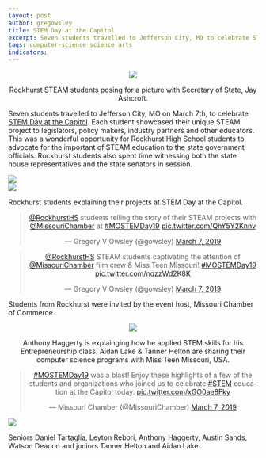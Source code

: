 ```yaml
---
layout: post
author: gregowsley
title: STEM Day at the Capitol
excerpt: Seven students travelled to Jefferson City, MO to celebrate STEM Day at the Capitol.
tags: computer-science science arts 
indicators: 
---
```



<center>     
<div class="flex-wrapper">
  <div class="x1"><img src="{{ site.baseurl }}/img/STEMDayAtCapitol4.jpg"></div>
</div>
<p class="caption">Rockhurst STEAM students posing for a picture with Secretary of State, Jay Ashcroft.</p>
</center>

Seven students travelled to Jefferson City, MO on March 7th, to celebrate [STEM Day at the Capitol](https://mochamber.com/stem-day/). Each student showcased their unique STEAM project to legislators, policy makers, industry partners and other educators. This was a wonderful opportunity for Rockhurst High School students to advocate for the important of STEAM education to the state government officials. Rockhurst students also spent time witnessing both the state house representatives and the state senators in session. 

<div class="flex-wrapper">
  <div class="x1"><img src="{{ site.baseurl }}/img/STEMDayAtCapitol2.jpg"></div>
  <div class="x1"><img src="{{ site.baseur1 }}/img/STEMDayAtCapitol3.jpg"></div>
</div>
<p class="caption">Rockhurst students explaining their projects at STEM Day at the Capitol.</p>

<center><blockquote class="twitter-tweet" data-lang="en"><p lang="en" dir="ltr"><a href="https://twitter.com/RockhurstHS?ref_src=twsrc%5Etfw">@RockhurstHS</a> students telling the story of their STEAM projects with <a href="https://twitter.com/MissouriChamber?ref_src=twsrc%5Etfw">@MissouriChamber</a> at <a href="https://twitter.com/hashtag/MOSTEMDay19?src=hash&amp;ref_src=twsrc%5Etfw">#MOSTEMDay19</a> <a href="https://t.co/QhY5Y2Knnv">pic.twitter.com/QhY5Y2Knnv</a></p>&mdash; Gregory V Owsley (@gowsley) <a href="https://twitter.com/gowsley/status/1103681555447324674?ref_src=twsrc%5Etfw">March 7, 2019</a></blockquote>
<script async src="https://platform.twitter.com/widgets.js" charset="utf-8"></script></center>

<center><blockquote class="twitter-tweet" data-lang="en"><p lang="en" dir="ltr"><a href="https://twitter.com/RockhurstHS?ref_src=twsrc%5Etfw">@RockhurstHS</a> STEAM students captivating the attention of <a href="https://twitter.com/MissouriChamber?ref_src=twsrc%5Etfw">@MissouriChamber</a> film crew &amp; Miss Teen Missouri! <a href="https://twitter.com/hashtag/MOSTEMDay19?src=hash&amp;ref_src=twsrc%5Etfw">#MOSTEMDay19</a> <a href="https://t.co/nqzzWd2K8K">pic.twitter.com/nqzzWd2K8K</a></p>&mdash; Gregory V Owsley (@gowsley) <a href="https://twitter.com/gowsley/status/1103710285104381953?ref_src=twsrc%5Etfw">March 7, 2019</a></blockquote>
<script async src="https://platform.twitter.com/widgets.js" charset="utf-8"></script></center>


Students from Rockhurst were invited by the event host, Missouri Chamber of Commerce. 
<center>
<div class="flex-wrapper">
  <div class="x1"><img src="{{ site.baseurl }}/img/STEMDayAtCapitol1.jpg"></div>
</div>
<p class="caption">Anthony Haggerty is explainging how he applied STEM skills for his Entrepreneurship class. Aidan Lake & Tanner Helton are sharing their computer science programs with Miss Teen Missouri, USA.</p>
</center>

<center><blockquote class="twitter-tweet" data-lang="en"><p lang="en" dir="ltr"><a href="https://twitter.com/hashtag/MOSTEMDay19?src=hash&amp;ref_src=twsrc%5Etfw">#MOSTEMDay19</a> was a blast! Enjoy these highlights of a few of the students and organizations who joined us to celebrate <a href="https://twitter.com/hashtag/STEM?src=hash&amp;ref_src=twsrc%5Etfw">#STEM</a> education at the Capitol today. <a href="https://t.co/xGO0ae8Fky">pic.twitter.com/xGO0ae8Fky</a></p>&mdash; Missouri Chamber (@MissouriChamber) <a href="https://twitter.com/MissouriChamber/status/1103768324616282112?ref_src=twsrc%5Etfw">March 7, 2019</a></blockquote>
<script async src="https://platform.twitter.com/widgets.js" charset="utf-8"></script></center>

<div class="flex-wrapper">
  <div class="x1"><img src="{{ site.baseurl }}/img/STEMDayAtCapitol5.jpg"></div>
</div>
<p class="caption">Seniors Daniel Tartaglia, Leyton Rebori, Anthony Haggerty, Austin Sands, Watson Deacon and juniors Tanner Helton and Aidan Lake.</p>




